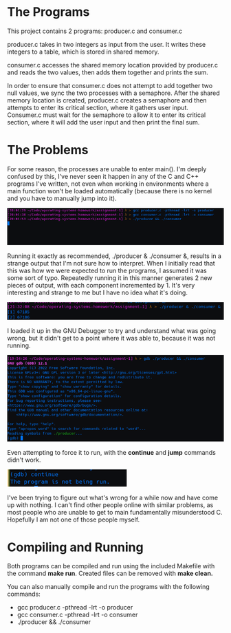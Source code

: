# The Programs

This project contains 2 programs: producer.c and consumer.c

producer.c takes in two integers as input from the user. It writes these integers to a table, which is stored in shared memory.

consumer.c accesses the shared memory location provided by producer.c and reads the two values, then adds them together and prints the sum. 

In order to ensure that consumer.c does not attempt to add together two null values, we sync the two processes with a semaphore. After the shared memory location is created, producer.c creates a semaphore and then attempts to enter its critical section, where it gathers user input. Consumer.c must wait for the semaphore to allow it to enter its critical section, where it will add the user input and then print the final sum. 

# The Problems

For some reason, the processes are unable to enter main(). I'm deeply confused by this, I've never seen it happen in any of the C and C++ programs I've written, not even when working in environments where a main function won't be loaded automatically (because there is no kernel and you have to manually jump into it). 

![Hanging up in execution](images/execution.png)

Running it exactly as recommended, ./producer & ./consumer &, results in a strange output that I'm not sure how to interpret. When I initially read that this was how we were expected to run the programs, I assumed it was some sort of typo. Repeatedly running it in this manner generates 2 new pieces of output, with each component incremented by 1. It's very interesting and strange to me but I have no idea what it's doing.

![Strange output](images/execution2.png)

I loaded it up in the GNU Debugger to try and understand what was going wrong, but it didn't get to a point where it was able to, because it was not running. 

![GDB](images/gdb1.png)

Even attempting to force it to run, with the **continue** and **jump** commands didn't work.

![GDB](images/gdb2.png)

I've been trying to figure out what's wrong for a while now and have come up with nothing. I can't find other people online with similar problems, as most people who are unable to get to main fundamentally misunderstood C. Hopefully I am not one of those people myself.


# Compiling and Running
Both programs can be compiled and run using the included Makefile with the command **make run**. Created files can be removed with **make clean.**

You can also manually compile and run the programs with the following commands:
- gcc producer.c -pthread -lrt -o producer
- gcc consumer.c -pthread -lrt -o consumer
- ./producer && ./consumer
